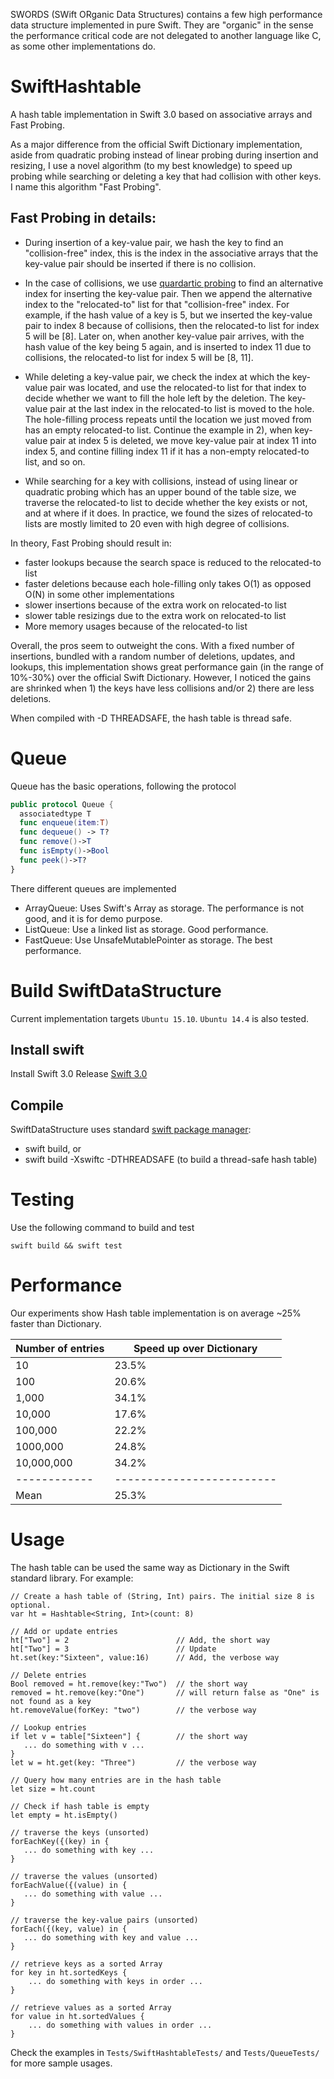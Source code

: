 SWORDS (SWift ORganic Data Structures) contains a few high performance data structure implemented in pure Swift.
They are "organic" in the sense the performance critical code are not delegated to another language like C, as
some other implementations do.

# SwiftHashtable

A hash table implementation in Swift 3.0 based on associative arrays and Fast Probing.

As a major difference from the official Swift Dictionary implementation, aside 
from quadratic probing instead of linear probing during insertion and resizing, 
I use a novel algorithm (to my best knowledge) to speed up probing while searching 
or deleting a key that had collision with other keys. I name this algorithm "Fast Probing". 

## Fast Probing in details:

* During insertion of a key-value pair, we hash the key to find an "collision-free" index, 
this is the index in the associative arrays that the key-value pair should be inserted if 
there is no collision.

* In the case of collisions, we use [quardartic probing](https://en.wikipedia.org/wiki/Quadratic_probing) 
to find an alternative index for inserting the key-value pair. Then we append the alternative index to
the "relocated-to" list for that "collision-free" index. For example, if the hash value of a key is 5, 
but we inserted the key-value pair to index 8 because of collisions, then the relocated-to list for index
5 will be [8]. Later on, when another key-value pair arrives, with the hash value of the key being 5 again,
and is inserted to index 11 due to collisions, the relocated-to list for index 5 will be [8, 11].

* While deleting a key-value pair, we check the index at which the key-value pair was located, and use the
relocated-to list for that index to decide whether we want to fill the hole left by the deletion. The key-value
pair at the last index in the relocated-to list is moved to the hole. The hole-filling process repeats
until the location we just moved from has an empty relocated-to list. Continue the example in 2), when key-value
pair at index 5 is deleted, we move key-value pair at index 11 into index 5, and contine filling index 11 if
it has a non-empty relocated-to list, and so on.

* While searching for a key with collisions, instead of using linear or quadratic probing which has an upper 
bound of the table size, we traverse the relocated-to list to decide whether the key exists or not, and at where 
if it does. In practice, we found the sizes of relocated-to lists are mostly limited to 20 even with high 
degree of collisions.

In theory, Fast Probing should result in:
* faster lookups because the search space is reduced to the relocated-to list
* faster deletions because each hole-filling only takes O(1) as opposed O(N) in some other implementations
* slower insertions because of the extra work on relocated-to list
* slower table resizings due to the extra work on relocated-to list 
* More memory usages because of the relocated-to list

Overall, the pros seem to outweight the cons. With a fixed number of insertions,
bundled with a random number of deletions, updates, and lookups, this implementation 
shows great performance gain (in the range of 10%-30%) over the official Swift Dictionary. 
However, I noticed the gains are shrinked when 1) the keys have less collisions and/or 
2) there are less deletions.

When compiled with -D THREADSAFE, the hash table is thread safe.

# Queue

Queue has the basic operations, following the protocol
```swift
public protocol Queue {
  associatedtype T
  func enqueue(item:T)
  func dequeue() -> T?
  func remove()->T
  func isEmpty()->Bool
  func peek()->T?
}
```

There different queues are implemented
* ArrayQueue: Uses Swift's Array as storage. The performance is not good, and it is for demo purpose.
* ListQueue: Use a linked list as storage. Good performance.
* FastQueue: Use UnsafeMutablePointer as storage. The best performance.

# Build SwiftDataStructure

Current implementation targets `Ubuntu 15.10`. `Ubuntu 14.4` is also tested.

## Install **swift** 

Install Swift 3.0 Release [Swift 3.0]("https://swift.org/download/")


## Compile

SwiftDataStructure uses standard [swift package manager]("https://github.com/apple/swift-package-manager"):

*	 swift build, or
*    swift build -Xswiftc -DTHREADSAFE (to build a thread-safe hash table)

# Testing

Use the following command to build and test

	swift build && swift test

# Performance

Our experiments show Hash table implementation is on average ~25% faster than Dictionary.

Number of entries | Speed up over Dictionary
------------ | ------------------------
10           | 23.5%
100          | 20.6%
1,000        | 34.1%
10,000       | 17.6%
100,000      | 22.2%
1000,000     | 24.8%
10,000,000   | 34.2%
------------ | -------------------------
Mean         | 25.3%

# Usage

The hash table can be used the same way as Dictionary in the Swift standard library. For example:
```
// Create a hash table of (String, Int) pairs. The initial size 8 is optional.
var ht = Hashtable<String, Int>(count: 8)

// Add or update entries
ht["Two"] = 2                        // Add, the short way
ht["Two"] = 3                        // Update
ht.set(key:"Sixteen", value:16)      // Add, the verbose way

// Delete entries
Bool removed = ht.remove(key:"Two")  // the short way
removed = ht.remove(key:"One")       // will return false as "One" is not found as a key
ht.removeValue(forKey: "two")        // the verbose way

// Lookup entries
if let v = table["Sixteen"] {        // the short way
   ... do something with v ...
}
let w = ht.get(key: "Three")         // the verbose way

// Query how many entries are in the hash table
let size = ht.count

// Check if hash table is empty
let empty = ht.isEmpty()

// traverse the keys (unsorted)
forEachKey({(key) in {
   ... do something with key ...
}

// traverse the values (unsorted)
forEachValue({(value) in {
   ... do something with value ...
}

// traverse the key-value pairs (unsorted)
forEach({(key, value) in {
   ... do something with key and value ...
}

// retrieve keys as a sorted Array
for key in ht.sortedKeys {
    ... do something with keys in order ...
}

// retrieve values as a sorted Array
for value in ht.sortedValues {
    ... do something with values in order ...
}
```

Check the examples in `Tests/SwiftHashtableTests/` and `Tests/QueueTests/` for more sample usages.

